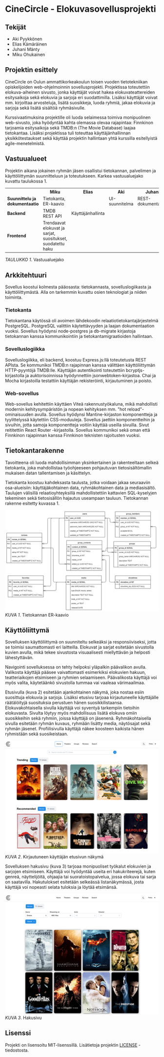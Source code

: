 # CineCircle - Elokuvasovellusprojekti

## Tekijät
- Aki Pyykkönen
- Elias Kämäräinen
- Juhani Mänty
- Miku Ohukainen

## Projektin esittely
CineCircle on Oulun ammattikorkeakoulun toisen vuoden tietotekniikan opiskelijoiden web-ohjelmoinnin sovellusprojekti. Projektissa toteutettiin elokuva-aiheinen sivusto, jonka käyttäjät voivat hakea elokuvateattereiden esitysaikoja sekä elokuvia ja sarjoja eri suodattimilla. Lisäksi käyttäjät voivat mm. kirjoittaa arvosteluja, lisätä suosikkeja, luoda ryhmiä, jakaa elokuvia ja sarjoja sekä lisätä sisältöä ryhmäsivulle.

Kurssivaatimuksina projektille oli luoda selaimessa toimiva monipuolinen web-sivusto, joka hyödyntää kahta olemassa olevaa rajapintaa: Finnkinon tarjoamia esitysaikoja sekä TMDB:n (The Movie Database) laajaa tietokantaa. Lisäksi projektissa tuli toteuttaa käyttäjänhallinnan yksikkötestaukset sekä käyttää projektin hallintaan yhtä kurssilla esitellyistä agile-menetelmistä.

## Vastuualueet
Projektin aikana jokainen ryhmän jäsen osallistui tietokannan, palvelimen ja käyttöliittymän suunnitteluun ja toteutukseen. Karkea vastuualuejako kuvattu taulukossa 1.

<table>
  <tr>
    <th></th>
    <th><b>Miku</b></th>
    <th><b>Elias</b></th>
    <th><b>Aki</b></th>
    <th><b>Juhani</b></th>
  </tr>
  <tr>
    <td><b>Suunnittelu ja dokumentaatio</b></td>
    <td>Tietokanta, ER-kaavio</td>
    <td></td>
    <td>UI-suunnitelma</td>
    <td>REST-dokumentaatio</td>
  </tr>
  <tr>
    <td><b>Backend</b></td>
    <td>TMDB REST API</td>
    <td>Käyttäjänhallinta</td>
    <td></td>
    <td></td>
  </tr>
  <tr>
    <td><b>Frontend</b></td>
    <td>Trendaavat elokuvat ja sarjat, suositukset, suodatettu haku</td>
    <td></td>
    <td></td>
    <td></td>
  </tr>
</table>

*TAULUKKO 1*. Vastuualuejako

## Arkkitehtuuri
Sovellus koostui kolmesta pääosasta: tietokannasta, sovelluslogiikasta ja käyttöliittymästä. Alla on tarkemmin kuvattu osien teknologiat ja niiden toiminta.

### Tietokanta
Tietokantana käytössä oli avoimen lähdekoodin relaatiotietokantajärjestelmä PostgreSQL. PostgreSQL valittiin käytettävyyden ja laajan dokumentaation vuoksi. Sovellus hyödynsi node-postgres ja db-migrate kirjastoja tietokannan kanssa kommunikointiin ja tietokantamigraatioiden hallintaan.

### Sovelluslogiikka
Sovelluslogiikka, eli backend, koostuu Express.js:llä toteutetusta REST APIsta. Se kommunikoi TMDB:n rajapinnan kanssa välittäen käyttöliittymän HTTP-pyyntöjä TMDB:lle. Käyttäjän autentikointi toteutettiin bcryptjs-kirjastolla ja auktorisoinnissa hyödynnettiin jsonwebtoken-kirjastoa. Chai ja Mocha kirjastoilla testattiin käyttäjän rekisteröinti, kirjautuminen ja poisto.

### Web-sovellus
Web-sovellus kehitettiin käyttäen Viteä rakennustyökaluna, mikä mahdollisti modernin kehitysympäristön ja nopean kehityksen mm. "hot reload"-ominaisuuden avulla. Sovellus hyödynsi Mantine-kirjaston komponentteja ja tyylittelyssä käytettiin CSS-moduuleja. Sovellus jaettiin komponentteihin ja sivuihin, jotta samoja komponentteja voitiin käyttää useilla sivuilla. Sivut reititettiin React Router -kirjastolla. Sovellus kommunikoi sekä oman että Finnkinon rajapinnan kanssa Finnkinon teknisten rajoitusten vuoksi.


## Tietokantarakenne
Tavoitteena oli luoda mahdollisimman yksinkertainen ja rakenteeltaan selkeä tietokanta, joka mahdollistaa työohjeeseen pohjautuvan tietosisältömallin mukaisen datan tallentamisen ja käsittelyn.

Tietokanta koostuu kahdeksasta taulusta, jotka voidaan jakaa seuraaviin osa-alueisiin: käyttäjäkohtainen data, ryhmäkohtainen data ja mediasisältö. Taulujen välisillä relaatioyhteyksillä mahdollistettiin kattavien SQL-kyselyjen tekeminen sekä tietosisällön hajautus useampaan tauluun. Tietokannan rakenne esitetty kuvassa 1.

![Kahdeksan tietokannan taulua sekä niiden sisällöt ja relaatioyhteydet.](documents/db/ER-diagram.png)
*KUVA 1*. Tietokannan ER-kaavio


## Käyttöliittymä
Sovelluksen käyttöliittymä on suunniteltu selkeäksi ja responsiiviseksi, jotta se toimisi saumattomasti eri laitteilla. Elokuvat ja sarjat esitetään sivustolla kuvien avulla, mikä tekee sivustosta visuaalisesti miellyttävän ja helposti lähestyttävän.

Navigointi sovelluksessa on tehty helpoksi yläpalkin päävalikon avulla. Valikosta käyttäjä pääsee vaivattomasti esimerkiksi elokuvien hakuun, teatteriaikojen etsimiseen ja ryhmien selaamiseen. Päävalikosta käyttäjä voi myös valita, käytetäänkö sivustolla tummaa vai vaaleaa värimaailmaa.

Etusivulla (kuva 2) esitetään ajankohtainen näkymä, joka nostaa esiin suosittuja elokuvia ja sarjoja. Lisäksi etusivu tarjoaa kirjautuneelle käyttäjälle räätälöityjä suosituksia perustuen hänen suosikkilistaansa. Elokuvakohtaisella sivulla käyttäjä voi syventyä tarkempiin tietoihin elokuvasta. Sivulta löytyy myös mahdollisuus lisätä elokuva omiin suosikkeihin sekä ryhmiin, joissa käyttäjä on jäsenenä. Ryhmäkohtaisella sivulla esitetään ryhmän kuvaus, ryhmään lisätty media, näytösajat sekä ryhmän jäsenet. Profiilisivulla käyttäjä näkee koosteen kaikista hänen ryhmistään sekä suosikeistaan.

![Sovelluksen etusivu, jossa esitetään suosittuja elokuvia ja sarjoja.](documents/images/homepage-logged-in.png)
*KUVA 2*. Kirjautuneen käyttäjän etusivun näkymä

Sovelluksen hakusivu (kuva 3) tarjoaa monipuoliset työkalut elokuvien ja sarjojen etsimiseen. Käyttäjä voi hyödyntää useita eri hakukriteerejä, kuten genreä, näyttelijöitä, ohjaajia tai suoratoistopalvelua, jossa elokuva tai sarja on saatavilla. Hakutulokset esitetään selkeässä listanäkymässä, josta käyttäjä voi nopeasti selata tuloksia ja löytää etsimänsä.

![Sovelluksen hakusivu, jossa käyttäjä voi etsiä elokuvia ja sarjoja eri hakukriteereillä.](documents/images/searchpage.png)
*KUVA 3*. Hakusivu


## Lisenssi
Projekti on lisensoitu MIT-lisenssillä. Lisätietoja projektin [LICENSE](LICENSE) -tiedostosta.
